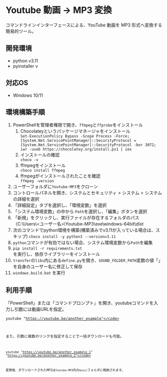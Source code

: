 # Youtube 動画 -> MP3 変換

コマンドラインインターフェースによる、YouTube 動画を MP3 形式へ変換する簡易的ツール。

## 開発環境

 * python v3.11
 * pyinstaller v

## 対応OS

 * Windows 10/11

## 環境構築手順

<ol>
    <li>
        PowerShellを管理者権限で開き、<code>ffmpeg</code>と<code>ffprobe</code>をインストール
        <ol>
            <li>Chocolateyというパッケージマネージャをインストール</li>
                <code>Set-ExecutionPolicy Bypass -Scope Process -Force; [System.Net.ServicePointManager]::SecurityProtocol = [System.Net.ServicePointManager]::SecurityProtocol -bor 3072; iwr -useb https://chocolatey.org/install.ps1 | iex</code>
            <li>インストールの確認</li>
                <code>choco -v</code>
            <li>ffmpegをインストール</li>
                <code>choco install ffmpeg</code>
            <li>ffmpegがインストールされたことを確認</li>
                <code>ffmpeg -version</code>
        </ol>
    </li>
    <li>ユーザーフォルダに<code>Youtube-MP3</code>をクローン</li>
    <li>コントロールパネルを開き、システムとセキュリティ > システム > システムの詳細を選択</li>
    <li>「詳細設定」タブを選択し、「環境変数」を選択</li>
    <li>「システム環境変数」の中から <code>Path</code>を選択し、「編集」ボタンを選択</li>
    <li>「新規」をクリックし、実行ファイルが存在するフォルダのパス（C:\Users\<ユーザー名>\Youtube-MP3\exe\windows-64bit\dist</li>
    <li>次のコマンドでpython環境を構築(構築済みでv3.11が入っている場合は、スキップ) <code>choco install -y python3 --version=3.11</code></li>
    <li><code>python</code>コマンドが有効ではない場合、システム環境変数から<code>Path</code>を編集</li>
    <li><code>pip install -r requirements.txt</code></li>を実行し、依存ライブラリーをインストール
    <li><code>transfer</code>の<code>libs</code>内にある<code>define.py</code>を開き、<code>SOUND_FOLDER_PATH</code>変数の値「<user-name>」を自身のユーザー名に修正して保存
    <li><code>windows.build.bat</code> を実行</li>
</ol>

## 利用手順

「PowerShell」または「コマンドプロンプト」を開き、youtubeコマンドを入力し引数には動画URLを指定。

<code>youtube "https://youtube.be/another_example"</code>

また、引数に複数のリンクを指定することで一括ダウンロードも可能。

<code>youtube "https://youtube.be/another_example_1" "https://youtube.be/another_example_2"</code>

変換後、ダウンロードされたMP3は<code>Youtube-MP3</code>内の<code>music</code>フォルダに格納されます。